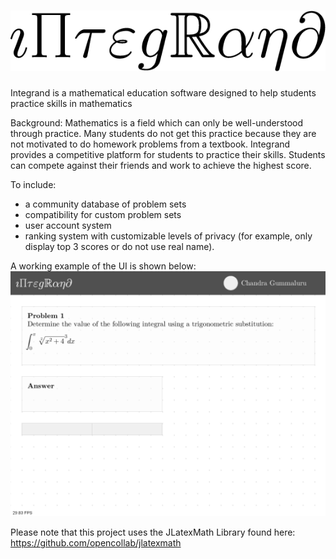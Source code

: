 # ![Alt_text](Integrand/readme/images/logo_black.png?raw=true "Logo")

Integrand is a mathematical education software designed to help students practice skills in mathematics

Background:
Mathematics is a field which can only be well-understood through practice. Many students do not get this practice because they are not motivated to do homework problems from a textbook. Integrand provides a competitive platform for students to practice their skills. Students can compete against their friends and work to achieve the highest score.

To include:
- a community database of problem sets
- compatibility for custom problem sets
- user account system
- ranking system with customizable levels of privacy (for example, only display top 3 scores or do not use real name).

A working example of the UI is shown below:
![Alt text](Integrand/readme/images/ex.png?raw=true "Example Interface")

Please note that this project uses the JLatexMath Library found here: https://github.com/opencollab/jlatexmath
